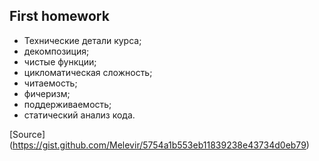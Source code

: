 ## First homework
- Технические детали курса;
- декомпозиция;
- чистые функции;
- цикломатическая сложность;
- читаемость;
- фичеризм;
- поддерживаемость;
- статический анализ кода.

[Source] (https://gist.github.com/Melevir/5754a1b553eb11839238e43734d0eb79)
